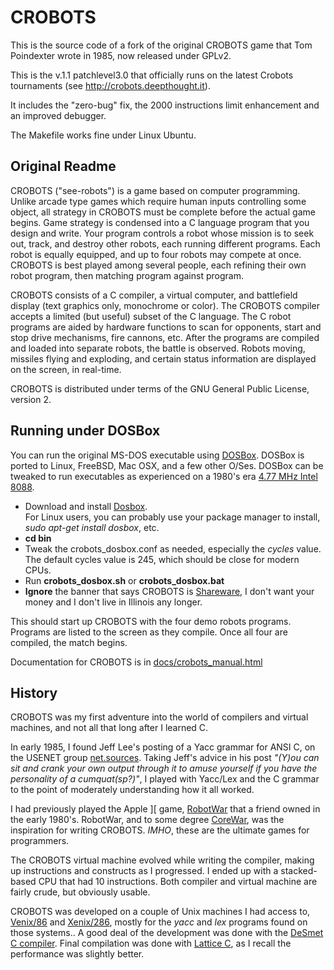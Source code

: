 CROBOTS
=======

This is the source code of a fork of the original CROBOTS game that Tom Poindexter wrote in 1985, now
released under GPLv2.

This is the v.1.1 patchlevel3.0 that officially runs on the latest Crobots tournaments (see http://crobots.deepthought.it).

It includes the "zero-bug" fix, the 2000 instructions limit enhancement and an improved debugger.

The Makefile works fine under Linux Ubuntu.

Original Readme
---------------

CROBOTS ("see-robots") is a game based on computer programming.
Unlike arcade type games which require human inputs controlling
some object, all strategy in CROBOTS must be complete before the
actual game begins.  Game strategy is condensed into a C language
program that you design and write.  Your program controls a robot
whose mission is to seek out, track, and destroy other robots,
each running different programs.  Each robot is equally equipped,
and up to four robots may compete at once.  CROBOTS is best
played among several people, each refining their own robot
program, then matching program against program.

CROBOTS consists of a C compiler, a virtual computer, and
battlefield display (text graphics only, monochrome or color).
The CROBOTS compiler accepts a limited (but useful) subset of
the C language.  The C robot programs are aided by hardware
functions to scan for opponents, start and stop drive mechanisms,
fire cannons, etc.  After the programs are compiled and loaded
into separate robots, the battle is observed.  Robots moving,
missiles flying and exploding, and certain status information are
displayed on the screen, in real-time.

CROBOTS is distributed under terms of the GNU General Public
License, version 2.



Running under DOSBox
--------------------

You can run the original MS-DOS executable using [DOSBox](http://www.dosbox.com/).
DOSBox is ported to Linux, FreeBSD, Mac OSX, and a few other O/Ses.
DOSBox can be tweaked to run executables as experienced on a 1980's era
[4.77 MHz Intel 8088](http://www.dosbox.com/wiki/4.77_MHz).  

 * Download and install [Dosbox](http://www.dosbox.com/download.php?main=1).  
   For Linux users, you can probably use your package manager to install,
   _sudo apt-get install dosbox_, etc.
 * **cd bin**
 * Tweak the crobots_dosbox.conf as needed, especially the _cycles_ value.
   The default cycles value is 245, which should be close for modern CPUs.
 * Run **crobots_dosbox.sh** or **crobots_dosbox.bat**   
 * **Ignore** the banner that says CROBOTS is 
   [Shareware](https://en.wikipedia.org/wiki/Shareware),  I don't want your
   money and I don't live in Illinois any longer.
 
This should start up CROBOTS with the four demo robots programs.  Programs are
listed to the screen as they compile.  Once all four are compiled, the match 
begins.  

Documentation for CROBOTS is in [docs/crobots_manual.html](http://htmlpreview.github.io/?https://github.com/tpoindex/crobots/blob/master/docs/crobots_manual.html)

History
-------

CROBOTS was my first adventure into the world of compilers and virtual 
machines, and not all that long after I learned C.

In early 1985, I found Jeff Lee's posting of a Yacc grammar for ANSI C, 
on the USENET group 
[net.sources](https://groups.google.com/forum/#!search/net.sources$20yacc$20ansi$20c/net.sources/3gmx4As0aSM/F--W3xnQlEsJ).  Taking Jeff's advice in his post 
_"(Y)ou can sit and crank your own output through it to amuse yourself if 
you have the personality of a cumquat(sp?)"_, 
I played with Yacc/Lex and the C grammar to the point of moderately 
understanding how it all worked.

I had previously played the Apple \]\[ game, 
[RobotWar](https://en.wikipedia.org/wiki/RobotWar)
that a friend owned in the early 1980's.  RobotWar, and to some
degree [CoreWar](https://en.wikipedia.org/wiki/Core_War), was the 
inspiration for writing CROBOTS.  _IMHO_, these are the ultimate games 
for programmers.

The CROBOTS virtual machine evolved while writing the
compiler, making up instructions and constructs as I progressed.
I ended up with a stacked-based CPU that had 10 instructions.  Both
compiler and virtual machine are fairly crude, but obviously usable.

CROBOTS was developed on a couple of Unix machines I had access to, 
[Venix/86](https://en.wikipedia.org/wiki/Venix) and
[Xenix/286](https://en.wikipedia.org/wiki/Xenix), mostly for the _yacc_ and
_lex_ programs found on those systems..  A good deal of the 
development was done with the 
[DeSmet C compiler](http://desmet-c.com/).  Final compilation
was done with [Lattice C](https://en.wikipedia.org/wiki/Lattice_C), as
I recall the performance was slightly better. 



